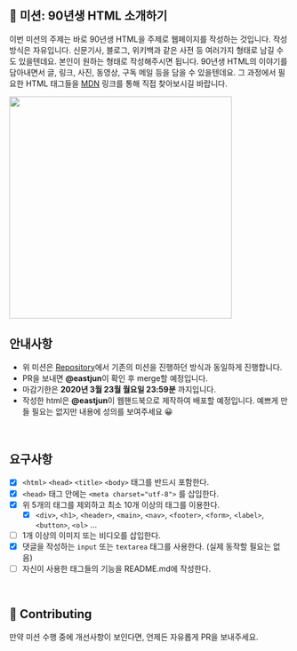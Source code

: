 
## 🚀 미션: 90년생 HTML 소개하기

이번 미션의 주제는 바로 90년생 HTML을 주제로 웹페이지를 작성하는 것입니다.
작성방식은 자유입니다. 
신문기사, 블로그, 위키백과 같은 사전 등 여러가지 형태로 남길 수도 있을텐데요. 본인이 원하는 형태로 작성해주시면 됩니다. 
90년생 HTML의 이야기를 담아내면서 글, 링크, 사진, 동영상, 구독 메일 등을 담을 수 있을텐데요. 그 과정에서 필요한 HTML 태그들을 [MDN](https://developer.mozilla.org/ko/docs/Web/HTML/Element) 링크를 통해 직접 찾아보시길 바랍니다.

<img src="https://techcourse-storage.s3.ap-northeast-2.amazonaws.com/2020-03-16T10:41:53.786image.png" width="400">

<br/>

## 안내사항

- 위 미션은 [Repository](https://github.com/woowacourse/html)에서 기존의 미션을 진행하던 방식과 동일하게 진행합니다.
- PR을 보내면 **@eastjun**이 확인 후 merge할 예정입니다.
- 마감기한은 **2020년 3월 23월 월요일 23:59분** 까지입니다.
- 작성한 html은  **@eastjun**이 웹핸드북으로 제작하여 배포할 예정입니다. 예쁘게 만들 필요는 없지만 내용에 성의를 보여주세요 😀

<br/>

## 요구사항 

- [X]  `<html>` `<head>` `<title>`  `<body>` 태그를 반드시 포함한다. 
- [X]  `<head>` 태그 안에는 `<meta charset="utf-8">` 를 삽입한다.
- [X]  위 5개의 태그를 제외하고 최소 10개 이상의 태그를 이용한다.
    - [X] `<div>`, `<h1>`, `<header>`, `<main>`, `<nav>`, `<footer>`, `<form>`, `<label>`, `<button>`, `<ol>` ...
- [ ]  1개 이상의 이미지 또는 비디오를 삽입한다.
- [X]  댓글을 작성하는 `input` 또는 `textarea` 태그를 사용한다. (실제 동작할 필요는 없음)
- [ ]  자신이 사용한 태그들의 기능을 README.md에 작성한다.

<br/>

## 👏 Contributing

만약 미션 수행 중에 개선사항이 보인다면, 언제든 자유롭게 PR을 보내주세요. 
